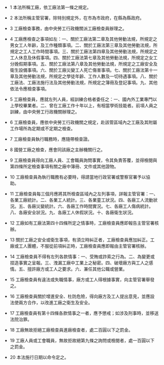 * 1 本法所稱工廠，依工廠法第一條之規定。

* 2 本法所稱主管官署，除特別規定外，在市為市政府，在縣為縣政府。

* 3 工廠檢查事務，由中央勞工行政機關派工廠檢查員辦理之。

* 4 工廠應檢查之事項如左：一、關於工廠法第二章及其他勞動法規，所規定之男女工人年齡，及工作種類事項。二、關於工廠法第三章及其他勞動法規，所規定之工人工作時間事項。三、關於工廠法第四章及其他勞動法規，所規定之工人休息及休假事項。四、關於工廠法第七章及其他勞動法規，所規定之女工分娩假期事項。五、關於工廠法第八章及其他勞動法規，所規定之工廠安全及衛生設備事項。六、關於工廠災變工人死亡傷害事項。七、關於工廠法第十一章及其他勞動法規，所規定之學徒年齡、工作人數及一切待遇事項。八、關於工廠法、工廠法施行法及其他勞動法規，所規定之簿冊及登記事項。九、其他依法令應檢查事項。

* 5 工廠檢查員，應就左列人員，經訓練合格者委任之：一、國內外工業專門以上學校畢業者。二、曾在工廠工作十年以上，有相當學術技能者。前項人員之訓練，由中央勞工行政機關辦理之。

* 6 工廠檢查員，應依中央勞工行政機關之規定，赴該管區域內之工廠及其附屬工作場所為定期或不定期之檢查。

* 7 工廠檢查員執行職務時，應隨帶檢查證。

* 8 國營工廠之檢查，應會同該廠之主辦機關行之。

* 9 工廠檢查員得向工廠人員、工會職員詢問事實，令其負責答覆，並得檢閱與第四條所定檢查事項有關之廠中簿冊、文件或其他證物。

* 10 工廠檢查員為執行職務有必要時，得請當地行政官署或警察官署予以協助。

* 11 工廠檢查員每三個月應將其所檢查區域內之左列事項，詳報主管官署：一、各業工廠統計。二、各業工人統計。三、各業童工狀況。四、各廠工人流動狀況。五、各廠災變統計。六、各廠工作時間實況。七、各廠工人傷病統計。八、各廠安全狀況。九、各廠工人休假狀況。十、各廠衛生狀況。

* 12 工廠如有工廠法第四十四條所定之情事時，工廠檢查員應即報告主管官署核辦。

* 13 關於工廠之安全或衛生事項，有須立時糾正者，工廠檢查員應加糾正。工廠或工人團體，不服從前項糾正時，工廠檢查員應即報由主管官署核辦。

* 14 工廠檢查員不得有左列各款情事：一、受賄或詐索之行為。二、為變更或捏造事實之呈報。三、洩漏工廠中工業上之秘密。四、破壞廠方與工人之感情。五、擅許廠方或工人之要求。六、兼任其他公職或營業。

* 15 工廠檢查員有違法或失職情事，廠方或工人得根據事實，向主管官署舉發之。

* 16 工廠檢查員關於增進安全、杜防危險，得向廠方及工人提出意見，並應設法使兩方合作，以改進工廠之衛生及安全。

* 17 工廠檢查員有第十四條各款情事之一者，應予懲戒；如涉及刑事時，並移送法院治罪。

* 18 工廠無故拒絕工廠檢查員進廠檢查者，處二百圓以下之罰金。

* 19 工廠人員或工會職員，無故拒故絕第九條之詢問或檢閱者，處一百圓以下之罰金。

* 20 本法施行日期以命令定之。


